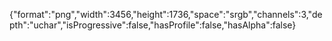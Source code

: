 {"format":"png","width":3456,"height":1736,"space":"srgb","channels":3,"depth":"uchar","isProgressive":false,"hasProfile":false,"hasAlpha":false}